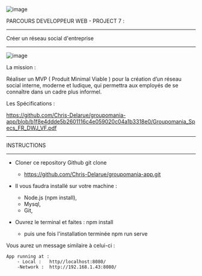 
![image](https://user-images.githubusercontent.com/73162047/148680206-712e5b56-5b93-4ad8-9bc1-e73331cede0f.png)



PARCOURS DEVELOPPEUR WEB - PROJECT 7 :

_________________________________________

Créer un  réseau social d'entreprise 

_________________________________________

![image](https://user-images.githubusercontent.com/73162047/148641641-072d3c6b-a574-430f-b18f-a6ffef40eac6.png)


La mission :

Réaliser un MVP ( Produit Minimal Viable ) pour la création d’un réseau social interne, moderne et ludique, qui permettra aux employés de se connaître dans un cadre plus informel.

Les Spécifications :

https://github.com/Chris-Delarue/groupomania-app/blob/b1f8e4ddde5b2601116c4e059020c04a1b3318e0/Groupomania_Specs_FR_DWJ_VF.pdf

__________________________________________

INSTRUCTIONS
__________________________________________

* Cloner ce repository Github git clone
	* https://github.com/Chris-Delarue/groupomania-app.git

	
* Il vous faudra installé sur votre machine :
  * Node.js (npm install),
  * Mysql,
  * Git,

* Ouvrez le terminal et faites : 
	 npm install
	* puis une fois l'installation terminée
		 npm run serve
		
Vous aurez un message similaire à celui-ci :

	App running at :
		- Local :	http//localhost:8080/
		-Network :	http://192.168.1.43:8080/
	

	









